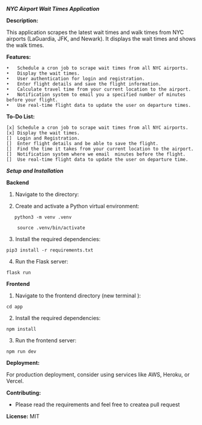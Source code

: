 **_NYC Airport Wait Times Application_**

**Description:**

This application scrapes the latest wait times and walk times from NYC airports (LaGuardia, JFK, and Newark). It displays the wait times and shows the walk times.

**Features:**

    •	Schedule a cron job to scrape wait times from all NYC airports.
    •	Display the wait times.
    •	User authentication for login and registration.
    •	Enter flight details and save the flight information.
    •	Calculate travel time from your current location to the airport.
    •	Notification system to email you a specified number of minutes before your flight.
    •	Use real-time flight data to update the user on departure times.

**To-Do List:**

    [x] Schedule a cron job to scrape wait times from all NYC airports.
    [x]	Display the wait times.
    []	Login and Registration.
    []	Enter flight details and be able to save the flight.
    []	Find the time it takes from your current location to the airport.
    []	Notification system where we email  minutes before the flight.
    []	Use real-time flight data to update the user on departure time.

**_Setup and Installation_**

**Backend**

1.	Navigate to the directory:

2.	Create and activate a Python virtual environment:

```
   python3 -m venv .venv
```

```
    source .venv/bin/activate
```
3.	Install the required dependencies:
```
pip3 install -r requirements.txt
```

4.	Run the Flask server:
```
flask run
```

**Frontend**

1.	Navigate to the frontend directory (new terminal ):
```
cd app
```

2.	Install the required dependencies:
```
npm install
```

3.	Run the frontend server:

```
npm run dev
```

**Deployment:**

For production deployment, consider using services like AWS, Heroku, or Vercel.

**Contributing:**

- Please read the requirements and feel free to createa pull request

**License:** MIT
